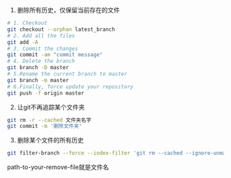 1. 删除所有历史，仅保留当前存在的文件
```bash
# 1. Checkout
git checkout --orphan latest_branch
# 2. Add all the files
git add -A
# 3. Commit the changes
git commit -am "commit message"
# 4. Delete the branch
git branch -D master
# 5.Rename the current branch to master
git branch -m master
# 6.Finally, force update your repository
git push -f origin master
```

2. 让git不再追踪某个文件夹

```bash
git rm -r --cached 文件夹名字
git commit -m '删除文件夹'
```

3. 删除某个文件的所有历史

```bash
git filter-branch --force --index-filter 'git rm --cached --ignore-unmatch path-to-your-remove-file' --prune-empty --tag-name-filter cat -- --all
```

path-to-your-remove-file就是文件名



